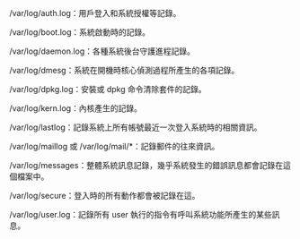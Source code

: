 /var/log/auth.log：用戶登入和系統授權等記錄。

/var/log/boot.log：系統啟動時的記錄。

/var/log/daemon.log：各種系統後台守護進程記錄。

/var/log/dmesg：系統在開機時核心偵測過程所產生的各項記錄。

/var/log/dpkg.log：安裝或 dpkg 命令清除套件的記錄。

/var/log/kern.log：內核產生的記錄。

/var/log/lastlog：記錄系統上所有帳號最近一次登入系統時的相關資訊。

/var/log/maillog 或 /var/log/mail/\*：記錄郵件的往來資訊。

/var/log/messages：整體系統訊息記錄，幾乎系統發生的錯誤訊息都會記錄在這個檔案中。

/var/log/secure：登入時的所有動作都會被記錄在這。

/var/log/user.log：記錄所有 user 執行的指令有呼叫系統功能所產生的某些訊息。

